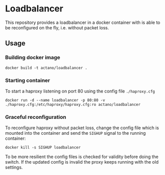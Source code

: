 # Loadbalancer

This repository provides a loadbalancer in a docker container with is able to be reconfigured on the fly, i.e.
without packet loss.

## Usage

### Building docker image

    docker build -t actano/loadbalancer .

### Starting container
To start a haproxy listening on port 80 using the config file `./haproxy.cfg`

    docker run -d --name loadbalancer -p 80:80 -v ./haproxy.cfg:/etc/haproxy/haproxy.cfg:ro actano/loadbalancer

### Graceful reconfiguration
To reconfigure haproxy without packet loss, change the config file which is mounted into the container
and send the `SIGHUP` signal to the running container:

    docker kill -s SIGHUP loadbalancer

To be more resilient the config files is checked for validity before doing the switch. If the updated config
is invalid the proxy keeps running with the old settings.
